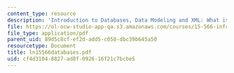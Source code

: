 ```yaml
---
content_type: resource
description: 'Introduction to Databases, Data Modeling and XML: What is a database?'
file: https://ol-ocw-studio-app-qa.s3.amazonaws.com/courses/15-566-information-technology-as-an-integrating-force-in-manufacturing-spring-2003/cf4d31048827ad8f092616f21c7bcbe5_ln15566databases.pdf
file_type: application/pdf
parent_uid: 89d5c8cf-ef2d-add5-c050-dbc39b645a50
resourcetype: Document
title: ln15566databases.pdf
uid: cf4d3104-8827-ad8f-0926-16f21c7bcbe5
---
```

